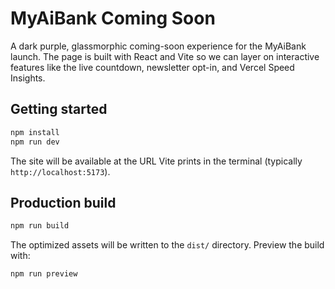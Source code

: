 # MyAiBank Coming Soon

A dark purple, glassmorphic coming-soon experience for the MyAiBank launch. The page is built with React and Vite so we can layer on interactive features like the live countdown, newsletter opt-in, and Vercel Speed Insights.

## Getting started

```bash
npm install
npm run dev
```

The site will be available at the URL Vite prints in the terminal (typically `http://localhost:5173`).

## Production build

```bash
npm run build
```

The optimized assets will be written to the `dist/` directory. Preview the build with:

```bash
npm run preview
```
